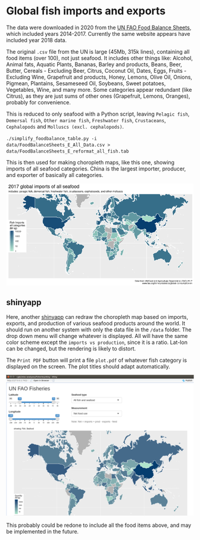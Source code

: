# Global fish imports and exports #
The data were downloaded in 2020 from the [UN FAO Food Balance Sheets](http://www.fao.org/faostat/en/#data/FBS), which included years 2014-2017. Currently the same website appears have included year 2018 data.

The original `.csv` file from the UN is large (45Mb, 315k lines), containing all food items (over 100), not just seafood. It includes other things like: Alcohol, Animal fats, Aquatic Plants, Bananas, Barley and products, Beans, Beer, Butter, Cereals - Excluding Beer, Citrus, Coconut Oil, Dates, Eggs, Fruits - Excluding Wine, Grapefruit and products, Honey, Lemons, Olive Oil, Onions, Pigmean, Plantains, Sesameseed Oil, Soybeans, Sweet potatoes, Vegetables, Wine, and many more. Some categories appear redundant (like Citrus), as they are just sums of other ones (Grapefruit, Lemons, Oranges), probably for convenience.

This is reduced to only seafood with a Python script, leaving `Pelagic fish`, `Demersal fish`, `Other marine fish`, `Freshwater fish`, `Crustaceans`, `Cephalopods` and `Molluscs (excl. cephalopods)`.

`./simplify_foodbalance_table.py -i data/FoodBalanceSheets_E_All_Data.csv > data/FoodBalanceSheets_E_reformat_all_fish.tab`

This is then used for making choropleth maps, like this one, showing imports of all seafood categories. China is the largest importer, producer, and exporter of basically all categories.

![global_fish_imports_only_2017.png](https://github.com/wrf/misc-analyses/blob/master/fisheries/images/global_fish_imports_only_2017.png)

## shinyapp ##
Here, another [shinyapp](https://shiny.rstudio.com/) can redraw the choropleth map based on imports, exports, and production of various seafood products around the world. It should run on another system with only the data file in the `/data` folder. The drop down menu will change whatever is displayed. All will have the same color scheme except the `imports vs production`, since it is a ratio. Lat-lon can be changed, but the rendering is likely to distort. 

The `Print PDF` button will print a file `plot.pdf` of whatever fish category is displayed on the screen. The plot titles should adapt automatically.

![fisheries_shinyapp_screenshot.png](https://github.com/wrf/misc-analyses/blob/master/fisheries/images/fisheries_shinyapp_screenshot.png)

This probably could be redone to include all the food items above, and may be implemented in the future.
